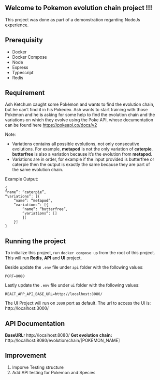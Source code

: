 ## Welcome to Pokemon evolution chain project !!!

This project was done as part of a demonstration regarding NodeJs experience.

## Prerequisity

- Docker
- Docker Compose
- Node
- Express
- Typescript
- Redis

## Requirement

Ash Ketchum caught some Pokémon and wants to find the evolution chain, but he can’t find it in his Pokedex. Ash wants to start training with those Pokémon and he is asking for some help to find the evolution chain and the variations on which they evolve using the Poke API, whose documentation can be found here https://pokeapi.co/docs/v2

Note:

- Variations contains all possible evolutions, not only consecutive evolutions. For
  example, **metapod** is not the only variation of **caterpie**, **butterfree** is also a variation because it’s the evolution from **metapod**.
- Variations are in order, for example if the input provided is butterfree or caterpie then the output is exactly the same because they are part of the same evolution
  chain.

Example Output:

    {
    “name”: “caterpie”,
    “variations”: [{
    	“name”: “metapod”,
    	“variations”: [{
    		“name”: “butterfree”,
    		“variations”: []
    		}]
    	}]
    }

## Running the project

To initialize this project, run `docker compose up` from the root of this project. This will run **Redis**, **API** and **UI** project.

Beside update the `.env` file under `api` folder with the following values:

    PORT=8080

Lastly update the `.env` file under `ui` folder with the following values:

    REACT_APP_API_BASE_URL=http://localhost:8080/

The UI Project will run on `3000` port as default. The url to access the UI is: http://localhost:3000/

## API Documentation

**BaseURL:** http://localhost:8080/
**Get evolution chain:** http://localhost:8080/evolution/chain/[POKEMON_NAME]

## Improvement

1.  Imporve Testing structure
2.  Add API testing for Pokemon and Species
